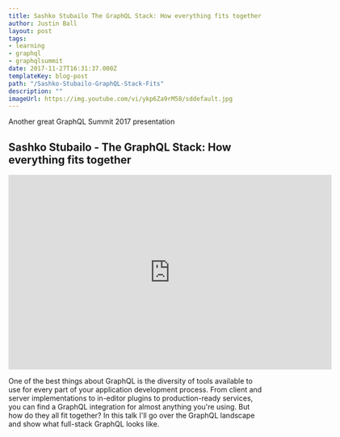 ```yaml
---
title: Sashko Stubailo The GraphQL Stack: How everything fits together
author: Justin Ball
layout: post
tags:
- learning
- graphql
- graphqlsummit
date: 2017-11-27T16:31:37.000Z
templateKey: blog-post
path: "/Sashko-Stubailo-GraphQL-Stack-Fits"
description: ""
imageUrl: https://img.youtube.com/vi/ykp6Za9rM58/sddefault.jpg
---
```

Another great GraphQL Summit 2017 presentation
<div id="ykp6Za9rM58" class="youtube-video">
  <h2 class="youtube-title">Sashko Stubailo - The GraphQL Stack: How everything fits together</h2>
  <iframe src="https://www.youtube.com/embed/ykp6Za9rM58" frameborder="0" width="640" height="385" allowfullscreen>
    <p>Your browser does not support iframes.</p>
  </iframe>
  <p class="youtube-description">One of the best things about GraphQL is the diversity of tools available to use for every part of your application development process. From client and server implementations to in-editor plugins to production-ready services, you can find a GraphQL integration for almost anything you're using. But how do they all fit together? In this talk I'll go over the GraphQL landscape and show what full-stack GraphQL looks like.</p>
</div>